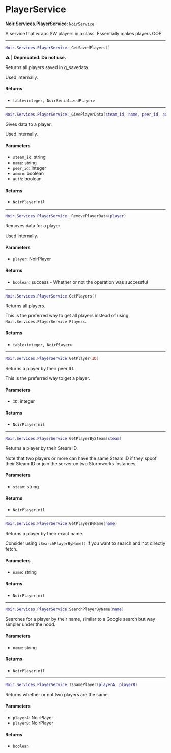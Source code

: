 # PlayerService

**Noir.Services.PlayerService**: `NoirService`

A service that wraps SW players in a class. Essentially makes players OOP.

***

```lua
Noir.Services.PlayerService:_GetSavedPlayers()
```

**⚠️ | Deprecated. Do not use.**

Returns all players saved in g\_savedata.

Used internally.

#### Returns

* `table<integer, NoirSerializedPlayer>`

***

```lua
Noir.Services.PlayerService:_GivePlayerData(steam_id, name, peer_id, admin, auth)
```

Gives data to a player.

Used internally.

#### Parameters

* `steam_id`: string
* `name`: string
* `peer_id`: integer
* `admin`: boolean
* `auth`: boolean

#### Returns

* `NoirPlayer|nil`

***

```lua
Noir.Services.PlayerService:_RemovePlayerData(player)
```

Removes data for a player.

Used internally.

#### Parameters

* `player`: NoirPlayer

#### Returns

* `boolean`: success - Whether or not the operation was successful

***

```lua
Noir.Services.PlayerService:GetPlayers()
```

Returns all players.

This is the preferred way to get all players instead of using `Noir.Services.PlayerService.Players`.

#### Returns

* `table<integer, NoirPlayer>`

***

```lua
Noir.Services.PlayerService:GetPlayer(ID)
```

Returns a player by their peer ID.

This is the preferred way to get a player.

#### Parameters

* `ID`: integer

#### Returns

* `NoirPlayer|nil`

***

```lua
Noir.Services.PlayerService:GetPlayerBySteam(steam)
```

Returns a player by their Steam ID.

Note that two players or more can have the same Steam ID if they spoof their Steam ID or join the server on two Stormworks instances.

#### Parameters

* `steam`: string

#### Returns

* `NoirPlayer|nil`

***

```lua
Noir.Services.PlayerService:GetPlayerByName(name)
```

Returns a player by their exact name.

Consider using `:SearchPlayerByName()` if you want to search and not directly fetch.

#### Parameters

* `name`: string

#### Returns

* `NoirPlayer|nil`

***

```lua
Noir.Services.PlayerService:SearchPlayerByName(name)
```

Searches for a player by their name, similar to a Google search but way simpler under the hood.

#### Parameters

* `name`: string

#### Returns

* `NoirPlayer|nil`

***

```lua
Noir.Services.PlayerService:IsSamePlayer(playerA, playerB)
```

Returns whether or not two players are the same.

#### Parameters

* `playerA`: NoirPlayer
* `playerB`: NoirPlayer

#### Returns

* `boolean`
